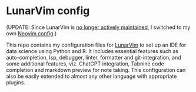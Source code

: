 # LunarVim config

(UPDATE: Since LunarVim is [no longer actively maintained](https://github.com/LunarVim/LunarVim/discussions/4518#discussioncomment-8963843),
I switched to my own [Neovim config](https://github.com/Quantiux/nvim).)

This repo contains my configuration files for [LunarVim](https://www.lunarvim.org/) to set up
an IDE for data science using Python and R. It includes essential features such as
auto-completion, lsp, debugger, linter, formatter and git-integration, and some additional
features, viz. ChatGPT integration, Tabnine code completion and markdown preview for note
taking. This configuration can also be easily extended to almost any other language with
appropriate plugins.
